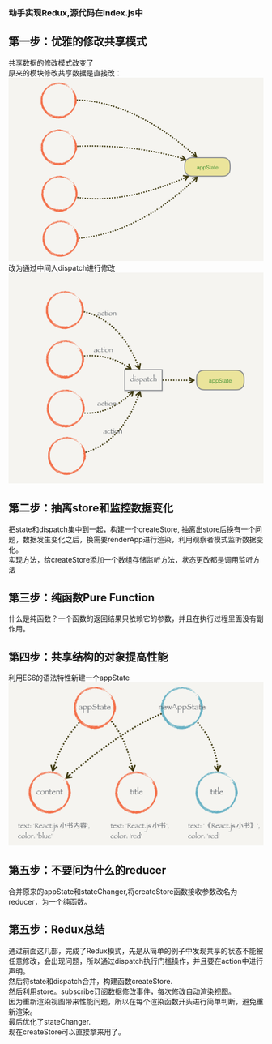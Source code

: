### 动手实现Redux,源代码在index.js中
## 第一步：优雅的修改共享模式  
共享数据的修改模式改变了  
原来的模块修改共享数据是直接改：  
![1](./1.png)  
改为通过中间人dispatch进行修改  
![2](./2.png)  

## 第二步：抽离store和监控数据变化  
把state和dispatch集中到一起，构建一个createStore,
抽离出store后换有一个问题，数据发生变化之后，换需要renderApp进行渲染，利用观察者模式监听数据变化。  
实现方法，给createStore添加一个数组存储监听方法，状态更改都是调用监听方法

## 第三步：纯函数Pure Function
什么是纯函数？一个函数的返回结果只依赖它的参数，并且在执行过程里面没有副作用。

## 第四步：共享结构的对象提高性能  
利用ES6的语法特性新建一个appState
![3](./3.png)

## 第五步：不要问为什么的reducer  
合并原来的appState和stateChanger,将createStore函数接收参数改名为reducer，为一个纯函数。

## 第五步：Redux总结
通过前面这几部，完成了Redux模式，先是从简单的例子中发现共享的状态不能被任意修改，会出现问题，所以通过dispatch执行门槛操作，并且要在action中进行声明。  
然后将state和dispatch合并，构建函数createStore.  
然后利用store。subscribe订阅数据修改事件，每次修改自动渲染视图。  
因为重新渲染视图带来性能问题，所以在每个渲染函数开头进行简单判断，避免重新渲染。  
最后优化了stateChanger.  
现在createStore可以直接拿来用了。